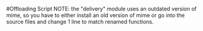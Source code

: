 #Offloading Script
NOTE: the "delivery" module uses an outdated version of mime, so you have to either install an old version of mime or go into the source files and change 1 line to match renamed functions.

